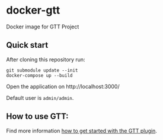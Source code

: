 # docker-gtt

Docker image for GTT Project

## Quick start

After cloning this repository run:

```
git submodule update --init
docker-compose up --build
```

Open the application on http://localhost:3000/

Default user is `admin/admin`.

## How to use GTT:

Find more information [how to get started with the GTT plugin](https://github.com/gtt-project/redmine_gtt#how-to-use).
